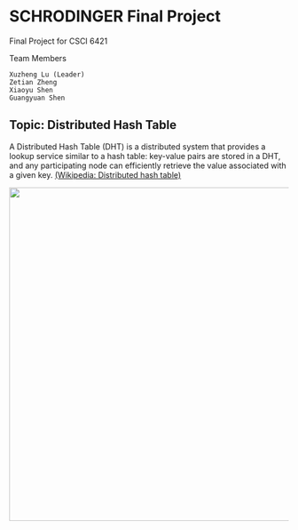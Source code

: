 # SCHRODINGER Final Project
Final Project for CSCI 6421 

Team Members
```
Xuzheng Lu (Leader)
Zetian Zheng
Xiaoyu Shen
Guangyuan Shen
```

## Topic: Distributed Hash Table

A Distributed Hash Table (DHT) is a distributed system that provides a lookup service similar to a hash table: key-value pairs are stored in a DHT, and any participating node can efficiently retrieve the value associated with a given key. 
[(Wikipedia: Distributed hash table)](https://en.wikipedia.org/wiki/Distributed_hash_table?oldformat=true)

<p align="center">
  <img width="600" src="https://upload.wikimedia.org/wikipedia/commons/thumb/9/98/DHT_en.svg/1000px-DHT_en.svg.png" />
</p>
